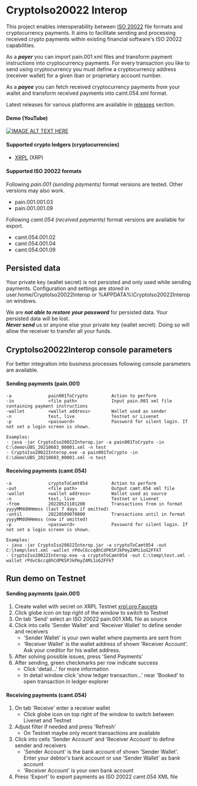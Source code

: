 ﻿# CryptoIso20022 Interop

This project enables interoperability between [ISO 20022](https://www.iso20022.org) file formats and cryptocurrency payments. It aims to facilitate sending and processing received crypto payments within existing financial software's ISO 20022 capabilities.

As a ***payer*** you can import pain.001 xml files and transform payment instructions into cryptocurrency payments. For every transaction you like to send using cryptocurrency you must define a cryptocurrency address (receiver wallet) for a given iban or proprietary account number.

As a ***payee*** you can fetch received cryptocurrency payments from your wallet and transform received payments into camt.054 xml format.

Latest releases for various platforms are available in [releases](https://github.com/rsteimen/CryptoIso20022Interop/releases) section.

#### Demo (YouTube)
[![IMAGE ALT TEXT HERE](https://img.youtube.com/vi/-u307nu72SQ/0.jpg)](https://www.youtube.com/watch?v=-u307nu72SQ)

#### Supported crypto ledgers (cryptocurrencies)
- [XRPL](https://xrpl.org/) (XRP)

#### Supported ISO 20022 formats
Following *pain.001 (sending payments)* format versions are tested. Other versions may also work.
- pain.001.001.03
- pain.001.001.09

Following *camt.054 (received payments)* format versions are available for export.
- camt.054.001.02
- camt.054.001.04
- camt.054.001.09

## Persisted data
Your private key (wallet secret) is not persisted and only used while sending payments. Configuration and settings are stored in user.home/CryptoIso20022Interop or %APPDATA%\CryptoIso20022Interop on windows.

We are ***not able to restore your password*** for persisted data. Your persisted data will be lost.  
***Never send*** us or anyone else your private key (wallet secret). Doing so will allow the receiver to transfer all your funds.

## CryptoIso20022Interop console parameters
For better integration into business processes following console parameters are available.
#### Sending payments (pain.001)
```
-a              pain001ToCrypto         Action to perform
-in             <file path>             Input pain.001 xml file containing payment instructions
-wallet         <wallet address>        Wallet used as sender
-n              test, live              Testnet or Livenet
-p              <password>              Password for silent login. If not set a login screen is shown.

Examples:
- java -jar CryptoIso20022Interop.jar -a pain001ToCrypto -in C:\demo\UBS_20210603_00001.xml -n test
- CryptoIso20022Interop.exe -a pain001ToCrypto -in C:\demo\UBS_20210603_00001.xml -n test
```
#### Receiving payments (camt.054)
```
-a              cryptoToCamt054         Action to perform
-out            <file path>             Output camt.054 xml file
-wallet         <wallet address>        Wallet used as source
-n              test, live              Testnet or Livenet
-from           20220521101200          Transactions from in format yyyyMMddHHmmss (last 7 days if omitted)
-until          20220509070800          Transactions until in format yyyyMMddHHmmss (now if omitted)
-p              <password>              Password for silent login. If not set a login screen is shown.

Examples:
- java -jar CryptoIso20022Interop.jar -a cryptoToCamt054 -out C:\temp\test.xml -wallet rPdvC6ccq8hCdPKSPJkPmyZ4Mi1oG2FFkT
- CryptoIso20022Interop.exe -a cryptoToCamt054 -out C:\temp\test.xml -wallet rPdvC6ccq8hCdPKSPJkPmyZ4Mi1oG2FFkT
```
## Run demo on Testnet
#### Sending payments (pain.001)
1. Create wallet with secret on XRPL Testnet [xrpl.org Faucets](https://www.xrpl.org/xrp-testnet-faucet.html)
2. Click globe icon on top right of the window to switch to Testnet
3. On tab \'Send\' select an ISO 20022 pain.001 XML file as source
4. Click into cells \'Sender Wallet\' and \'Receiver Wallet\' to define sender and receivers
    - \'Sender Wallet\' is your own wallet where payments are sent from 
    - \'Receiver Wallet\' is the wallet address of shown \'Receiver Account\'. Ask your creditor for his wallet address.
5. After solving possible issues, press \'Send Payments\'
6. After sending, green checkmarks per row indicate success
    - Click \'detail...\' for more information
    - In detail window click \'show ledger transaction...\' near \'Booked\' to open transaction in ledger explorer


#### Receiving payments (camt.054)
1. On tab \'Receive\' enter a receiver wallet
    - Click globe icon on top right of the window to switch between Livenet and Testnet
2. Adjust filter if needed and press \'Refresh\'
    - On Testnet maybe only recent transactions are available
3. Click into cells \'Sender Account\' and \'Receiver Account\' to define sender and receivers
    - \'Sender Account\' is the bank account of shown \'Sender Wallet\'. Enter your debtor's bank account or use \'Sender Wallet\' as bank account
    - \'Receiver Account\' is your own bank account
4. Press \'Export\' to export payments as ISO 20022 camt.054 XML file